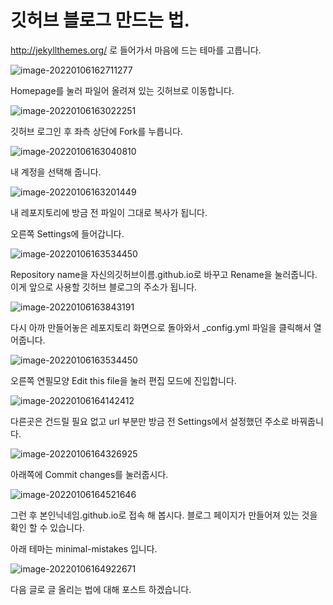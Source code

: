 # 깃허브 블로그 만드는 법.

http://jekyllthemes.org/ 로 들어가서 마음에 드는 테마를 고릅니다.

![image-20220106162711277](C:\Users\백상우\AppData\Roaming\Typora\typora-user-images\image-20220106162711277.png)



Homepage를 눌러 파일어 올려져 있는 깃허브로 이동합니다.

![image-20220106163022251](C:\Users\백상우\AppData\Roaming\Typora\typora-user-images\image-20220106163022251.png)



깃허브 로그인 후 좌측 상단에 Fork를 누릅니다.

![image-20220106163040810](C:\Users\백상우\AppData\Roaming\Typora\typora-user-images\image-20220106163040810.png)



내 계정을 선택해 줍니다.

![image-20220106163201449](C:\Users\백상우\AppData\Roaming\Typora\typora-user-images\image-20220106163201449.png)





 내 레포지토리에 방금 전 파일이 그대로 복사가 됩니다.

오른쪽 Settings에 들어갑니다.

![image-20220106163534450](C:\Users\백상우\AppData\Roaming\Typora\typora-user-images\image-20220106163534450.png)



Repository name을 자신의깃허브이름.github.io로 바꾸고 Rename을 눌러줍니다. 이게 앞으로 사용할 깃허브 블로그의 주소가 됩니다.

![image-20220106163843191](C:\Users\백상우\AppData\Roaming\Typora\typora-user-images\image-20220106163843191.png)



다시 아까 만들어놓은 레포지토리 화면으로 돌아와서  _config.yml 파일을 클릭해서 열어줍니다.

![image-20220106163534450](C:\Users\백상우\AppData\Roaming\Typora\typora-user-images\image-20220106163534450.png)



오른쪽 연필모양 Edit this file을 눌러 편집 모드에 진입합니다.

![image-20220106164142412](C:\Users\백상우\AppData\Roaming\Typora\typora-user-images\image-20220106164142412.png)



다른곳은 건드릴 필요 없고 url 부분만 방금 전 Settings에서 설정했던 주소로 바꿔줍니다.

![image-20220106164326925](C:\Users\백상우\AppData\Roaming\Typora\typora-user-images\image-20220106164326925.png)



아래쪽에 Commit changes를 눌러줍시다.

![image-20220106164521646](C:\Users\백상우\AppData\Roaming\Typora\typora-user-images\image-20220106164521646.png)

그런 후 본인닉네임.github.io로 접속 해 봅시다. 블로그 페이지가 만들어져 있는 것을 확인 할 수 있습니다.

아래 테마는 minimal-mistakes 입니다.

![image-20220106164922671](C:\Users\백상우\AppData\Roaming\Typora\typora-user-images\image-20220106164922671.png)

다음 글로 글 올리는 법에 대해 포스트 하겠습니다.